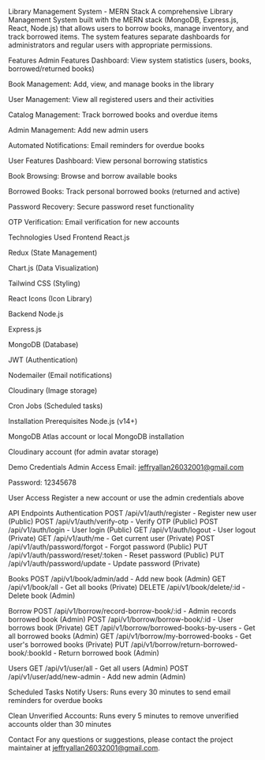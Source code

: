 Library Management System - MERN Stack
A comprehensive Library Management System built with the MERN stack (MongoDB, Express.js, React, Node.js) that allows users to borrow books, manage inventory, and track borrowed items. The system features separate dashboards for administrators and regular users with appropriate permissions.

Features
Admin Features
Dashboard: View system statistics (users, books, borrowed/returned books)

Book Management: Add, view, and manage books in the library

User Management: View all registered users and their activities

Catalog Management: Track borrowed books and overdue items

Admin Management: Add new admin users

Automated Notifications: Email reminders for overdue books

User Features
Dashboard: View personal borrowing statistics

Book Browsing: Browse and borrow available books

Borrowed Books: Track personal borrowed books (returned and active)

Password Recovery: Secure password reset functionality

OTP Verification: Email verification for new accounts

Technologies Used
Frontend
React.js

Redux (State Management)

Chart.js (Data Visualization)

Tailwind CSS (Styling)

React Icons (Icon Library)

Backend
Node.js

Express.js

MongoDB (Database)

JWT (Authentication)

Nodemailer (Email notifications)

Cloudinary (Image storage)

Cron Jobs (Scheduled tasks)

Installation
Prerequisites
Node.js (v14+)

MongoDB Atlas account or local MongoDB installation

Cloudinary account (for admin avatar storage)

Demo Credentials
Admin Access
Email: jeffryallan26032001@gmail.com

Password: 12345678

User Access
Register a new account or use the admin credentials above

API Endpoints
Authentication
POST /api/v1/auth/register - Register new user (Public)
POST /api/v1/auth/verify-otp - Verify OTP (Public)
POST /api/v1/auth/login - User login (Public)
GET /api/v1/auth/logout - User logout (Private)
GET /api/v1/auth/me - Get current user (Private)
POST /api/v1/auth/password/forgot - Forgot password (Public)
PUT /api/v1/auth/password/reset/:token - Reset password (Public)
PUT /api/v1/auth/password/update - Update password (Private)

Books
POST /api/v1/book/admin/add - Add new book (Admin)
GET /api/v1/book/all - Get all books (Private)
DELETE /api/v1/book/delete/:id - Delete book (Admin)

Borrow
POST /api/v1/borrow/record-borrow-book/:id - Admin records borrowed book (Admin)
POST /api/v1/borrow/borrow-book/:id - User borrows book (Private)
GET /api/v1/borrow/borrowed-books-by-users - Get all borrowed books (Admin)
GET /api/v1/borrow/my-borrowed-books - Get user's borrowed books (Private)
PUT /api/v1/borrow/return-borrowed-book/:bookId - Return borrowed book (Admin)

Users
GET /api/v1/user/all - Get all users (Admin)
POST /api/v1/user/add/new-admin - Add new admin (Admin)

Scheduled Tasks
Notify Users: Runs every 30 minutes to send email reminders for overdue books

Clean Unverified Accounts: Runs every 5 minutes to remove unverified accounts older than 30 minutes

Contact
For any questions or suggestions, please contact the project maintainer at jeffryallan26032001@gmail.com.
